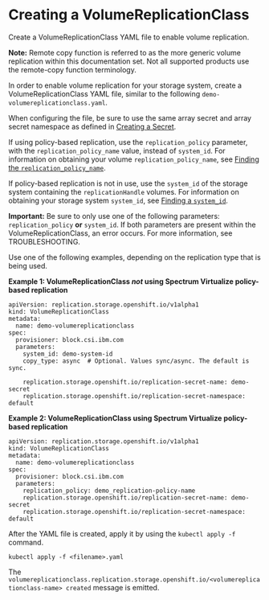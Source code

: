 # Creating a VolumeReplicationClass

Create a VolumeReplicationClass YAML file to enable volume replication.

**Note:** Remote copy function is referred to as the more generic volume replication within this documentation set. Not all supported products use the remote-copy function terminology.

In order to enable volume replication for your storage system, create a VolumeReplicationClass YAML file, similar to the following `demo-volumereplicationclass.yaml`.

When configuring the file, be sure to use the same array secret and array secret namespace as defined in [Creating a Secret](creating_secret.md).

If using policy-based replication, use the `replication_policy` parameter, with the `replication_policy_name` value, instead of `system_id`. For information on obtaining your volume `replication_policy_name`, see [Finding the `replication_policy_name`](finding_replication_policy_name.md).

If policy-based replication is not in use, use the `system_id` of the storage system containing the `replicationHandle` volumes. For information on obtaining your storage system `system_id`, see [Finding a `system_id`](finding_systemid.md).

**Important:** Be sure to only use one of the following parameters: `replication_policy` **or** `system_id`. If both parameters are present within the VolumeReplicationClass, an error occurs. For more information, see TROUBLESHOOTING.

Use one of the following examples, depending on the replication type that is being used.

**Example 1: VolumeReplicationClass _not_ using Spectrum Virtualize policy-based replication**

```
apiVersion: replication.storage.openshift.io/v1alpha1
kind: VolumeReplicationClass
metadata:
  name: demo-volumereplicationclass
spec:
  provisioner: block.csi.ibm.com
  parameters:
    system_id: demo-system-id
    copy_type: async  # Optional. Values sync/async. The default is sync.

    replication.storage.openshift.io/replication-secret-name: demo-secret
    replication.storage.openshift.io/replication-secret-namespace: default
```
**Example 2: VolumeReplicationClass using Spectrum Virtualize policy-based replication**

```
apiVersion: replication.storage.openshift.io/v1alpha1
kind: VolumeReplicationClass
metadata:
  name: demo-volumereplicationclass
spec:
  provisioner: block.csi.ibm.com
  parameters:
    replication_policy: demo_replication-policy-name
    replication.storage.openshift.io/replication-secret-name: demo-secret
    replication.storage.openshift.io/replication-secret-namespace: default
```

After the YAML file is created, apply it by using the `kubectl apply -f` command.

```
kubectl apply -f <filename>.yaml
```
The `volumereplicationclass.replication.storage.openshift.io/<volumereplicationclass-name> created` message is emitted.